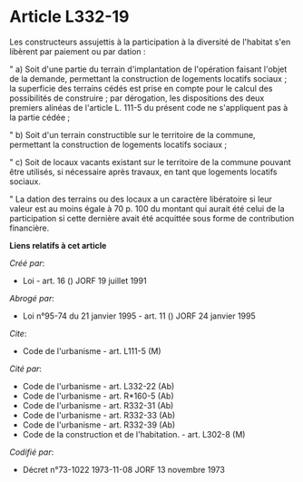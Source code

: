 # Article L332-19

Les constructeurs assujettis à la participation à la diversité de l'habitat s'en libèrent par paiement ou par dation :

" a) Soit d'une partie du terrain d'implantation de l'opération faisant l'objet de la demande, permettant la construction de
logements locatifs sociaux ; la superficie des terrains cédés est prise en compte pour le calcul des possibilités de
construire ; par dérogation, les dispositions des deux premiers alinéas de l'article L. 111-5 du présent code ne s'appliquent
pas à la partie cédée ;

" b) Soit d'un terrain constructible sur le territoire de la commune, permettant la construction de logements locatifs
sociaux ;

" c) Soit de locaux vacants existant sur le territoire de la commune pouvant être utilisés, si nécessaire après travaux, en
tant que logements locatifs sociaux.

" La dation des terrains ou des locaux a un caractère libératoire si leur valeur est au moins égale à 70 p. 100 du montant
qui aurait été celui de la participation si cette dernière avait été acquittée sous forme de contribution financière.

**Liens relatifs à cet article**

_Créé par_:

  - Loi - art. 16 () JORF 19 juillet 1991

_Abrogé par_:

  - Loi n°95-74 du 21 janvier 1995 - art. 11 () JORF 24 janvier 1995

_Cite_:

  - Code de l'urbanisme - art. L111-5 (M)

_Cité par_:

  - Code de l'urbanisme - art. L332-22 (Ab)
  - Code de l'urbanisme - art. R*160-5 (Ab)
  - Code de l'urbanisme - art. R332-31 (Ab)
  - Code de l'urbanisme - art. R332-33 (Ab)
  - Code de l'urbanisme - art. R332-39 (Ab)
  - Code de la construction et de l'habitation. - art. L302-8 (M)

_Codifié par_:

  - Décret n°73-1022 1973-11-08 JORF 13 novembre 1973
